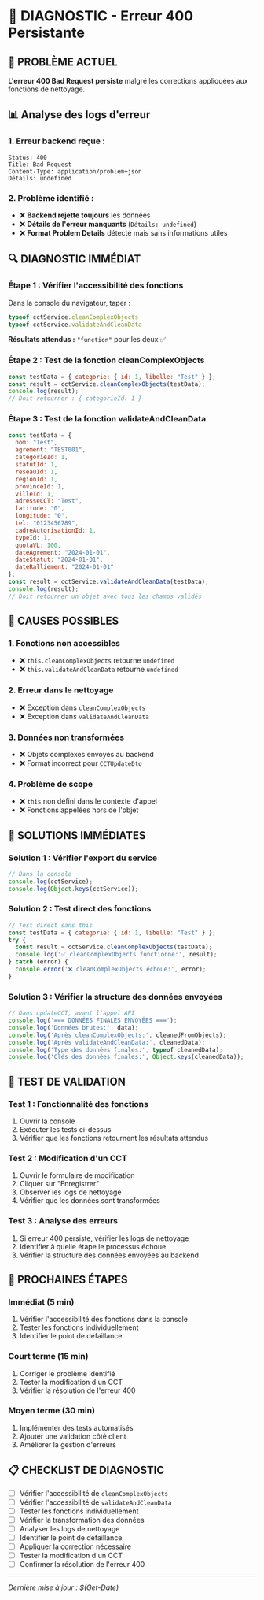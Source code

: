 # 🚨 DIAGNOSTIC - Erreur 400 Persistante

## 🎯 **PROBLÈME ACTUEL**

**L'erreur 400 Bad Request persiste** malgré les corrections appliquées aux fonctions de nettoyage.

## 📊 **Analyse des logs d'erreur**

### **1. Erreur backend reçue :**
```
Status: 400
Title: Bad Request
Content-Type: application/problem+json
Détails: undefined
```

### **2. Problème identifié :**
- ❌ **Backend rejette toujours** les données
- ❌ **Détails de l'erreur manquants** (`Détails: undefined`)
- ❌ **Format Problem Details** détecté mais sans informations utiles

## 🔍 **DIAGNOSTIC IMMÉDIAT**

### **Étape 1 : Vérifier l'accessibilité des fonctions**
Dans la console du navigateur, taper :
```javascript
typeof cctService.cleanComplexObjects
typeof cctService.validateAndCleanData
```

**Résultats attendus :** `"function"` pour les deux ✅

### **Étape 2 : Test de la fonction cleanComplexObjects**
```javascript
const testData = { categorie: { id: 1, libelle: "Test" } };
const result = cctService.cleanComplexObjects(testData);
console.log(result);
// Doit retourner : { categorieId: 1 }
```

### **Étape 3 : Test de la fonction validateAndCleanData**
```javascript
const testData = { 
  nom: "Test", 
  agrement: "TEST001",
  categorieId: 1,
  statutId: 1,
  reseauId: 1,
  regionId: 1,
  provinceId: 1,
  villeId: 1,
  adresseCCT: "Test",
  latitude: "0",
  longitude: "0",
  tel: "0123456789",
  cadreAutorisationId: 1,
  typeId: 1,
  quotaVL: 100,
  dateAgrement: "2024-01-01",
  dateStatut: "2024-01-01",
  dateRalliement: "2024-01-01"
};
const result = cctService.validateAndCleanData(testData);
console.log(result);
// Doit retourner un objet avec tous les champs validés
```

## 🚨 **CAUSES POSSIBLES**

### **1. Fonctions non accessibles**
- ❌ `this.cleanComplexObjects` retourne `undefined`
- ❌ `this.validateAndCleanData` retourne `undefined`

### **2. Erreur dans le nettoyage**
- ❌ Exception dans `cleanComplexObjects`
- ❌ Exception dans `validateAndCleanData`

### **3. Données non transformées**
- ❌ Objets complexes envoyés au backend
- ❌ Format incorrect pour `CCTUpdateDto`

### **4. Problème de scope**
- ❌ `this` non défini dans le contexte d'appel
- ❌ Fonctions appelées hors de l'objet

## 🔧 **SOLUTIONS IMMÉDIATES**

### **Solution 1 : Vérifier l'export du service**
```javascript
// Dans la console
console.log(cctService);
console.log(Object.keys(cctService));
```

### **Solution 2 : Test direct des fonctions**
```javascript
// Test direct sans this
const testData = { categorie: { id: 1, libelle: "Test" } };
try {
  const result = cctService.cleanComplexObjects(testData);
  console.log('✅ cleanComplexObjects fonctionne:', result);
} catch (error) {
  console.error('❌ cleanComplexObjects échoue:', error);
}
```

### **Solution 3 : Vérifier la structure des données envoyées**
```javascript
// Dans updateCCT, avant l'appel API
console.log('=== DONNÉES FINALES ENVOYÉES ===');
console.log('Données brutes:', data);
console.log('Après cleanComplexObjects:', cleanedFromObjects);
console.log('Après validateAndCleanData:', cleanedData);
console.log('Type des données finales:', typeof cleanedData);
console.log('Clés des données finales:', Object.keys(cleanedData));
```

## 🧪 **TEST DE VALIDATION**

### **Test 1 : Fonctionnalité des fonctions**
1. Ouvrir la console
2. Exécuter les tests ci-dessus
3. Vérifier que les fonctions retournent les résultats attendus

### **Test 2 : Modification d'un CCT**
1. Ouvrir le formulaire de modification
2. Cliquer sur "Enregistrer"
3. Observer les logs de nettoyage
4. Vérifier que les données sont transformées

### **Test 3 : Analyse des erreurs**
1. Si erreur 400 persiste, vérifier les logs de nettoyage
2. Identifier à quelle étape le processus échoue
3. Vérifier la structure des données envoyées au backend

## 🎯 **PROCHAINES ÉTAPES**

### **Immédiat (5 min)**
1. Vérifier l'accessibilité des fonctions dans la console
2. Tester les fonctions individuellement
3. Identifier le point de défaillance

### **Court terme (15 min)**
1. Corriger le problème identifié
2. Tester la modification d'un CCT
3. Vérifier la résolution de l'erreur 400

### **Moyen terme (30 min)**
1. Implémenter des tests automatisés
2. Ajouter une validation côté client
3. Améliorer la gestion d'erreurs

## 📋 **CHECKLIST DE DIAGNOSTIC**

- [ ] Vérifier l'accessibilité de `cleanComplexObjects`
- [ ] Vérifier l'accessibilité de `validateAndCleanData`
- [ ] Tester les fonctions individuellement
- [ ] Vérifier la transformation des données
- [ ] Analyser les logs de nettoyage
- [ ] Identifier le point de défaillance
- [ ] Appliquer la correction nécessaire
- [ ] Tester la modification d'un CCT
- [ ] Confirmer la résolution de l'erreur 400

---

*Dernière mise à jour : $(Get-Date)*
